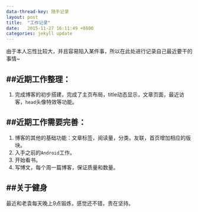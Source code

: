 ```yaml
---
data-thread-key: 随手记录
layout: post
title:  "工作记录"
date:   2015-11-27 16:11:49 +0800 
categories: jekyll update
---
```

由于本人忘性比较大，并且容易陷入某件事，所以在此处进行记录自己最近要干的事情~

##近期工作整理：
-------
1. 完成博客的初步搭建，完成了主页布局，title动态显示，文章页面，最近访客，`head`头像特效等功能。


##近期工作需要完善：
-----------
1. 博客的其他的基础功能：文章标签，阅读量，分类，友联，首页增加相应的版块。
2. 入手之前的`Android`工作。
3. 开始看书。
4. 写博文，每个周一篇博客，保证质量和数量。

##关于健身
----
最近和老袁每天晚上9点锻炼，感觉还不错，贵在坚持。